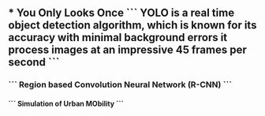 <h2 YOLO</h2>
* You Only Looks Once
```
YOLO is a real time object detection algorithm, which is known for its accuracy with minimal background errors it process images at an impressive 45 frames per second
```

<h3 R-CNN</h3>
  ```
  Region based Convolution Neural Network (R-CNN)
  ```
<h4 SUMO </h4> 
  ```
  Simulation of Urban MObility
  ```
